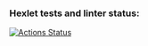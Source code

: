 ### Hexlet tests and linter status:
[![Actions Status](https://github.com/alertsparrow/qa-engineer-project-84/actions/workflows/hexlet-check.yml/badge.svg)](https://github.com/alertsparrow/qa-engineer-project-84/actions)